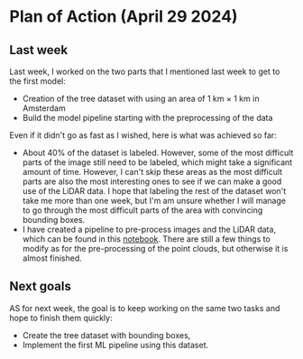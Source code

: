 # Plan of Action (April 29 2024)

## Last week

Last week, I worked on the two parts that I mentioned last week to get to the first model:

- Creation of the tree dataset with using an area of 1 km $\times$ 1 km in Amsterdam
- Build the model pipeline starting with the preprocessing of the data

Even if it didn't go as fast as I wished, here is what was achieved so far:

- About 40% of the dataset is labeled. However, some of the most difficult parts of the image still need to be labeled, which might take a significant amount of time. However, I can't skip these areas as the most difficult parts are also the most interesting ones to see if we can make a good use of the LiDAR data. I hope that labeling the rest of the dataset won't take me more than one week, but I'm am unsure whether I will manage to go through the most difficult parts of the area with convincing bounding boxes.
- I have created a pipeline to pre-process images and the LiDAR data, which can be found in this [notebook](../../src/notebooks/preprocessing.ipynb). There are still a few things to modify as for the pre-processing of the point clouds, but otherwise it is almost finished.

## Next goals

AS for next week, the goal is to keep working on the same two tasks and hope to finish them quickly:

- Create the tree dataset with bounding boxes,
- Implement the first ML pipeline using this dataset.
